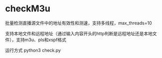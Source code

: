 # checkM3u
批量检测直播源文件中的地址有效性和测速，支持多线程，max_threads=10

支持本地文件和远程地址（通过输入内容开头的http判断是远程地址还是本地文件），支持m3u、pls和xspf格式

运行方式 python3 check.py
